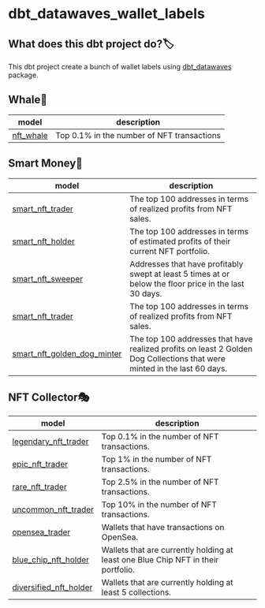 # dbt_datawaves_wallet_labels


## What does this dbt project do?🏷️


This dbt project create a bunch of wallet labels using [dbt_datawaves](https://github.com/datawaves-xyz/dbt_datawaves) package. 



## Whale🐋

| **model** | **description**  |
|-----------|------------------|
| [nft_whale](https://github.com/datawaves-xyz/dbt_datawaves_wallet_labels/blob/master/models/labels/whale/nft_whale.sql) | Top 0.1% in the number of NFT transactions|

## Smart Money🥋

| **model** | **description**  |
|-----------|------------------|
| [smart_nft_trader](https://github.com/datawaves-xyz/dbt_datawaves_wallet_labels/blob/master/models/labels/smart_money/smart_nft_trader.sql) | The top 100 addresses in terms of realized profits from NFT sales. |
| [smart_nft_holder](https://github.com/datawaves-xyz/dbt_datawaves_wallet_labels/blob/master/models/labels/smart_money/smart_nft_holder.sql) | The top 100 addresses in terms of estimated profits of their current NFT portfolio. |
| [smart_nft_sweeper](https://github.com/datawaves-xyz/dbt_datawaves_wallet_labels/blob/master/models/labels/smart_money/smart_nft_sweeper.sql) | Addresses that have profitably swept at least 5 times at or below the floor price in the last 30 days. |
| [smart_nft_trader](https://github.com/datawaves-xyz/dbt_datawaves_wallet_labels/blob/master/models/labels/smart_money/smart_nft_trader.sql) | The top 100 addresses in terms of realized profits from NFT sales. |
| [smart_nft_golden_dog_minter](https://github.com/datawaves-xyz/dbt_datawaves_wallet_labels/blob/master/models/labels/smart_money/smart_nft_golden_dog_minter.sql)| The top 100 addresses that have realized profits on least 2 Golden Dog Collections that were minted in the last 60 days. | 

## NFT Collector🎭

| **model** | **description**  |
|-----------|------------------|
| [legendary_nft_trader](https://github.com/datawaves-xyz/dbt_datawaves_wallet_labels/blob/master/models/labels/nft_collector/legendary_nft_trader.sql) | Top 0.1% in the number of NFT transactions. |
| [epic_nft_trader](https://github.com/datawaves-xyz/dbt_datawaves_wallet_labels/blob/master/models/labels/nft_collector/epic_nft_trader.sql) | Top 1% in the number of NFT transactions. |
| [rare_nft_trader](https://github.com/datawaves-xyz/dbt_datawaves_wallet_labels/blob/master/models/labels/nft_collector/rare_nft_trader.sql) | Top 2.5% in the number of NFT transactions. |
| [uncommon_nft_trader](https://github.com/datawaves-xyz/dbt_datawaves_wallet_labels/blob/master/models/labels/nft_collector/uncommon_nft_trader.sql) | Top 10% in the number of NFT transactions. |
| [opensea_trader](https://github.com/datawaves-xyz/dbt_datawaves_wallet_labels/blob/master/models/labels/nft_collector/opensea_trader.sql) | Wallets that have transactions on OpenSea. |
| [blue_chip_nft_holder](https://github.com/datawaves-xyz/dbt_datawaves_wallet_labels/blob/master/models/labels/nft_collector/blue_chip_nft_holder.sql) | Wallets that are currently holding at least one Blue Chip NFT in their portfolio. |
| [diversified_nft_holder](https://github.com/datawaves-xyz/dbt_datawaves_wallet_labels/blob/master/models/labels/nft_collector/diversified_nft_holder.sql) | Wallets that are currently holding at least 5 collections. |

